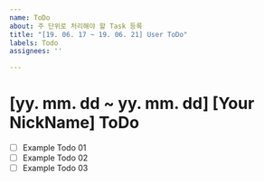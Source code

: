 ```yaml
---
name: ToDo
about: 주 단위로 처리해야 할 Task 등록
title: "[19. 06. 17 ~ 19. 06. 21] User ToDo"
labels: Todo
assignees: ''

---
```


# [yy. mm. dd ~ yy. mm. dd] [Your NickName] ToDo

- [ ] Example Todo 01
- [ ] Example Todo 02
- [ ] Example Todo 03
